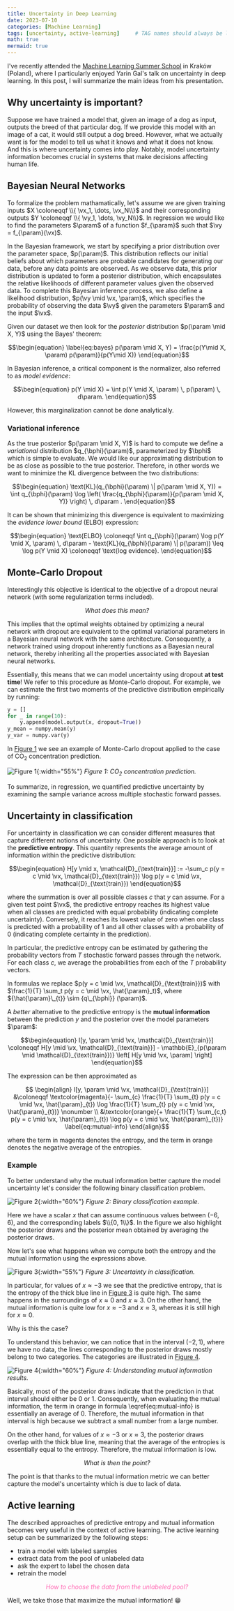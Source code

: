```yaml
---
title: Uncertainty in Deep Learning
date: 2023-07-10
categories: [Machine Learning]
tags: [uncertainty, active-learning]     # TAG names should always be lowercase
math: true
mermaid: true
---
```


I've recently attended the [Machine Learning Summer School](https://mlss2023.mlinpl.org/) in Kraków (Poland), where I particularly enjoyed Yarin Gal's talk on uncertainty in deep learning. In this post, I will summarize the main ideas from his presentation.

## Why uncertainty is important?
Suppose we have trained a model that, given an image of a dog as input, outputs the breed of that particular dog. If we provide this model with an image of a cat, it would still output a dog breed. However, what we actually want is for the model to tell us what it knows and what it does not know. And this is where uncertainty comes into play. Notably, model uncertainty information becomes crucial in systems that make decisions affecting human life.

<div style="display:none">
$
\newcommand{\vect}[1]{\boldsymbol{#1}}
\newcommand{\vx}{\vect{x}}
\newcommand{\vy}{\vect{y}}
\newcommand{\va}{\vect{a}}
\newcommand{\vb}{\vect{b}}
\newcommand{\param}{\boldsymbol{\omega}}
\newcommand{\bphi}{\boldsymbol{\phi}}
\DeclareMathOperator{\mmd}{MMD}
\newcommand{\coloneqqf}{\mathrel{\vcenter{:}}=}
\newcommand{\norm}[1]{\left\lVert #1 \right\rVert}
\binoppenalty=10000
\relpenalty=10000
$
</div>

## Bayesian Neural Networks
To formalize the problem mathamatically, let's assume we are given training inputs $X \coloneqqf \\{ \vx_1, \dots, \vx_N\\}$ and their corresponding outputs $Y \coloneqqf \\{ \vy_1, \dots, \vy_N\\}$. 
In regression we would like to find the parameters $\param$ of a function $f_{\param}$ such that $\vy = f_{\param}(\vx)$.

In the Bayesian framework, we start by specifying a prior distribution over the parameter space, $p(\param)$. This distribution reflects our initial beliefs about which parameters are probable candidates for generating our data, before any data points are observed. As we observe data, this prior distribution is updated to form a posterior distribution, which encapsulates the relative likelihoods of different parameter values given the observed data. To complete this Bayesian inference process, we also define a likelihood distribution, $p(\vy \mid \vx, \param)$, which specifies the probability of observing the data $\vy$ given the parameters $\param$ and the input $\vx$.


Given our dataset we then look for the *posterior* distribution $p(\param \mid X, Y)$ using the Bayes' theorem:

$$\begin{equation}
\label{eq:bayes}
p(\param \mid X, Y) = \frac{p(Y\mid X, \param) p(\param)}{p(Y\mid X)}
\end{equation}$$

In Bayesian inference, a critical component is the normalizer, also referred to as *model evidence*:

$$\begin{equation}
p(Y \mid X) = \int p(Y \mid X, \param) \, p(\param) \, d\param.
\end{equation}$$

However, this marginalization cannot be done analytically.

### Variational inference

As the true posterior $p(\param \mid X, Y)$ is hard to compute we define a *variational* distribution $q_{\bphi}(\param)$, parameterized by $\bphi$ which is simple to evaluate. We would like our approximating distribution to be as close as possible to the true posterior. Therefore, in other words we want to minimize the KL divergence between the two distributions:

$$\begin{equation}
\text{KL}(q_{\bphi}(\param) \| p(\param \mid X, Y)) = \int q_{\bphi}(\param) \log \left( \frac{q_{\bphi}(\param)}{p(\param \mid X, Y)} \right) \, d\param .
\end{equation}$$

It can be shown that minimizing this divergence is equivalent to maximizing the *evidence lower bound* (ELBO) expression:

$$\begin{equation}
\text{ELBO} \coloneqqf \int q_{\bphi}(\param) \log p(Y \mid X, \param) \, d\param  - \text{KL}(q_{\bphi}(\param) \| p(\param)) \leq \log p(Y \mid X) \coloneqqf \text{log evidence}.
\end{equation}$$


## Monte-Carlo Dropout

Interestingly this objective is identical to the objective of a dropout neural network (with some regularization terms included).

<p style="text-align:center;"><em>What does this mean?</em></p> 

This implies that the optimal weights obtained by optimizing a neural network with dropout are equivalent to the optimal variational parameters in a Bayesian neural network with the same architecture. Consequently, a network trained using dropout inherently functions as a Bayesian neural network, thereby inheriting all the properties associated with Bayesian neural networks.


Essentially, this means that we can model uncertainty using dropout **at test time**! We refer to this procedure as Monte-Carlo dropout. For example, we can estimate the first two moments of the predictive distribution empirically by running:

```python
y = []
for _ in range(10):
    y.append(model.output(x, dropout=True))
y_mean = numpy.mean(y)
y_var = numpy.var(y)
```

In [Figure 1](/assets/uncertainty/co2-pred.png) we see an example of Monte-Carlo dropout applied to the case of $\text{CO}_2$ concentration prediction.

![Figure 1](/assets/uncertainty/co2-pred.png){:width="55%"}
_Figure 1: $\text{CO}_2$ concentration prediction._

To summarize, in regression, we quantified predictive uncertainty by examining the sample variance across multiple stochastic forward passes. 


## Uncertainty in classification

For uncertainty in classification we can consider different measures that capture different notions of uncertainty.
One possible approach is to look at the **predictive entropy**. 
This quantity represents the average amount of information within the predictive distribution:

$$\begin{equation}
H[y \mid x, \mathcal{D}_{\text{train}}] := -\sum_c p(y = c \mid \vx, \mathcal{D}_{\text{train}}) \log p(y = c \mid \vx, \mathcal{D}_{\text{train}})
\end{equation}$$

where the summation is over all possible classes $c$ that $y$ can assume. For a given test point $\vx$, the predictive entropy reaches its highest value when all classes are predicted with equal probability (indicating complete uncertainty). Conversely, it reaches its lowest value of zero when one class is predicted with a probability of 1 and all other classes with a probability of 0 (indicating complete certainty in the prediction).

In particular, the predictive entropy can be estimated by gathering the probability vectors from $T$ stochastic forward passes through the network. For each class $c$, we average the probabilities from each of the $T$ probability vectors.

In formulas we replace $p(y = c \mid \vx, \mathcal{D}_{\text{train}})$ with $\frac{1}{T}  \sum_t p(y = c \mid \vx, \hat{\param}_t)$, where <span>${\hat{\param}\_{t}} \sim {q\_{\bphi}} (\param)$</span>.


A *better* alternative to the predictive entropy is the **mutual information** between the prediction $y$ and the posterior over the model parameters $\param$:

$$\begin{equation}
I[y, \param \mid \vx, \mathcal{D}_{\text{train}}] \coloneqqf H[y \mid \vx, \mathcal{D}_{\text{train}}] - \mathbb{E}_{p(\param \mid \mathcal{D}_{\text{train}})} \left[ H[y \mid \vx, \param] \right]
\end{equation}$$

The expression can be then approximated as

$$
\begin{align}
I[y, \param \mid \vx, \mathcal{D}_{\text{train}}] &\coloneqqf \textcolor{magenta}{- \sum_{c} \frac{1}{T} \sum_{t} p(y = c \mid \vx, \hat{\param}_{t}) \log \frac{1}{T} \sum_{t} p(y = c \mid \vx, \hat{\param}_{t})} \nonumber \\
&\textcolor{orange}{+ \frac{1}{T} \sum_{c,t} p(y = c \mid \vx, \hat{\param}_{t}) \log p(y = c \mid \vx, \hat{\param}_{t})} \label{eq:mutual-info}
\end{align}$$

where the term in magenta denotes the entropy, and the term in orange denotes the negative average of the entropies.


### Example

To better understand why the mutual information better capture the model uncertainty let's consider the following binary classification problem.

![Figure 2](/assets/uncertainty/example.png){:width="60%"}
_Figure 2: Binary classification example._


Here we have a scalar $x$ that can assume continuous values between $(-6, 6)$, and the corresponding labels $\\{0, 1\\}$. In the figure we also highlight the posterior draws and the posterior mean obtained by averaging the posterior draws.

Now let's see what happens when we compute both the entropy and the mutual information using the expressions above. 

![Figure 3](/assets/uncertainty/handi.png){:width="55%"}
_Figure 3: Uncertainty in classification._

In particular, for values of $x \approx -3$ we see that the predictive entropy, that is the entropy of the thick blue line in [Figure 3](/assets/uncertainty/handi.png) is quite high. The same happens in the surroundings of $x \approx 0$ and $x \approx 3$. On the other hand, the mutual information is quite low for $x \approx -3$ and $x \approx 3$, whereas it is still high for $x\approx 0$.

Why is this the case? 

To understand this behavior, we can notice that in the interval $(-2, 1)$, where we have no data, the lines corresponding to the posterior draws mostly belong to two categories. The categories are illustrated in [Figure 4](/assets/uncertainty/example_2.png). 

![Figure 4](/assets/uncertainty/example_2.png){:width="60%"}
_Figure 4: Understanding mutual information results._


Basically, most of the posterior draws indicate that the prediction in that interval should either be $0$ or $1$. Consequently, when evaluating the mutual information, the term in orange in formula \eqref{eq:mutual-info} is essentially an average of $0$. Therefore, the mutual information in that interval is high because we subtract a small number from a large number.

On the other hand, for values of $x \approx -3$ or $x \approx 3$, the posterior draws overlap with the thick blue line, meaning that the average of the entropies is essentially equal to the entropy. Therefore, the mutual information is low.

<p style="text-align:center;"><em>What is then the point?</em></p> 

The point is that thanks to the mutual information metric we can better capture the model's uncertainty which is due to lack of data. 

## Active learning

The described approaches of predictive entropy and mutual information becomes very useful in the context of active learning. The active learning setup can be summarized by the following steps:
- train a model with labeled samples
- extract data from the pool of unlabeled data
- ask the expert to label the chosen data
- retrain the model 

<p style="text-align:center;color:#FF69B4;"><em>How to choose the data from the unlabeled pool?</em></p> 

Well, we take those that maximize the mutual information! :grin:


